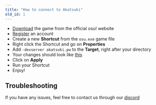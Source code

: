 ```yaml
---
title: "How to connect to Akatsuki"
old_id: 1
---
```

- [Download](https://osu.ppy.sh/home) the game from the official osu! website
- [Register](https://akatsuki.pw/index.php?p=3) an account
- Create a new **Shortcut** from the `osu.exe` game file
- Right click the Shortcut and go on **Properties**
- Add `-devserver akatsuki.pw` to the **Target**, right after your directory
- Your changes should look like [this](https://chito.ge/97iWe7P.png)
- Click on **Apply**
- Run your Shortcut
- Enjoy!

## Troubleshooting
If you have any issues, feel free to contact us through our [discord](https://akatsuki.pw/discord)
